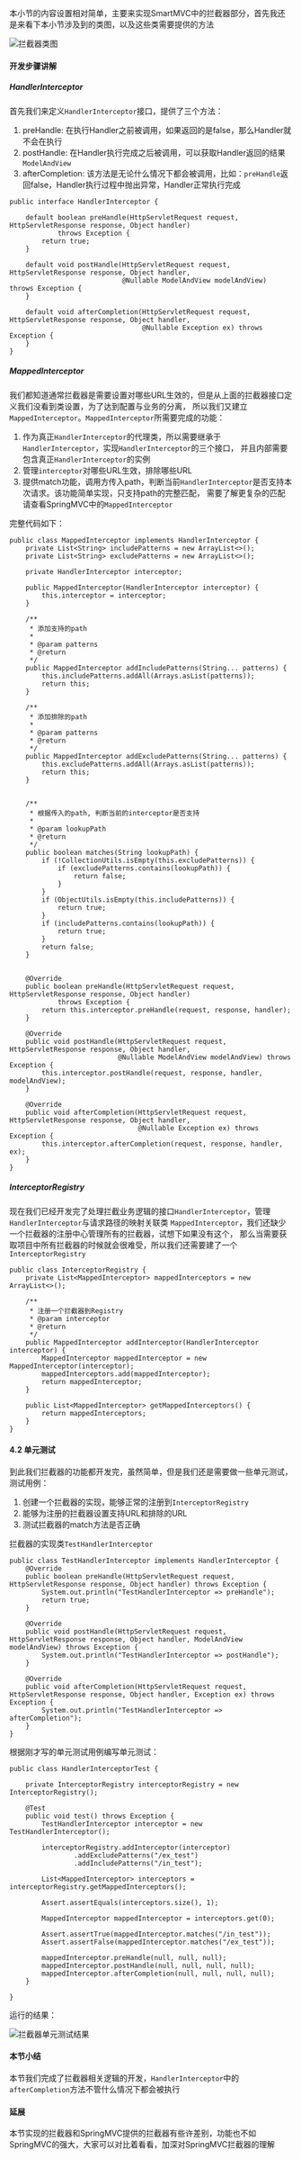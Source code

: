 本小节的内容设置相对简单，主要来实现SmartMVC中的拦截器部分，首先我还是来看下本小节涉及到的类图，以及这些类需要提供的方法

![拦截器类图](https://image-static.segmentfault.com/205/681/2056813523-5fc35eb3cd06c_articlex)

#### 开发步骤讲解


##### HandlerInterceptor

首先我们来定义`HandlerInterceptor`接口，提供了三个方法：
1. preHandle: 在执行Handler之前被调用，如果返回的是false，那么Handler就不会在执行
2. postHandle: 在Handler执行完成之后被调用，可以获取Handler返回的结果`ModelAndView`
3. afterCompletion: 该方法是无论什么情况下都会被调用，比如：`preHandle`返回false，Handler执行过程中抛出异常，Handler正常执行完成

```
public interface HandlerInterceptor {

    default boolean preHandle(HttpServletRequest request, HttpServletResponse response, Object handler)
            throws Exception {
        return true;
    }

    default void postHandle(HttpServletRequest request, HttpServletResponse response, Object handler,
                            @Nullable ModelAndView modelAndView) throws Exception {
    }

    default void afterCompletion(HttpServletRequest request, HttpServletResponse response, Object handler,
                                 @Nullable Exception ex) throws Exception {
    }
}

```

##### MappedInterceptor

我们都知道通常拦截器是需要设置对哪些URL生效的，但是从上面的拦截器接口定义我们没看到类设置，为了达到配置与业务的分离，
所以我们又建立`MappedInterceptor`。`MappedInterceptor`所需要完成的功能：

1. 作为真正`HandlerInterceptor`的代理类，所以需要继承于`HandlerInterceptor`，实现`HandlerInterceptor`的三个接口，
并且内部需要包含真正`HandlerInterceptor`的实例
2. 管理`interceptor`对哪些URL生效，排除哪些URL
3. 提供match功能，调用方传入path，判断当前`HandlerInterceptor`是否支持本次请求。该功能简单实现，只支持path的完整匹配，
需要了解更复杂的匹配请查看SpringMVC中的`MappedInterceptor`

完整代码如下：

```
public class MappedInterceptor implements HandlerInterceptor {
    private List<String> includePatterns = new ArrayList<>();
    private List<String> excludePatterns = new ArrayList<>();

    private HandlerInterceptor interceptor;

    public MappedInterceptor(HandlerInterceptor interceptor) {
        this.interceptor = interceptor;
    }

    /**
     * 添加支持的path
     *
     * @param patterns
     * @return
     */
    public MappedInterceptor addIncludePatterns(String... patterns) {
        this.includePatterns.addAll(Arrays.asList(patterns));
        return this;
    }

    /**
     * 添加排除的path
     *
     * @param patterns
     * @return
     */
    public MappedInterceptor addExcludePatterns(String... patterns) {
        this.excludePatterns.addAll(Arrays.asList(patterns));
        return this;
    }


    /**
     * 根据传入的path, 判断当前的interceptor是否支持
     *
     * @param lookupPath
     * @return
     */
    public boolean matches(String lookupPath) {
        if (!CollectionUtils.isEmpty(this.excludePatterns)) {
            if (excludePatterns.contains(lookupPath)) {
                return false;
            }
        }
        if (ObjectUtils.isEmpty(this.includePatterns)) {
            return true;
        }
        if (includePatterns.contains(lookupPath)) {
            return true;
        }
        return false;
    }


    @Override
    public boolean preHandle(HttpServletRequest request, HttpServletResponse response, Object handler)
            throws Exception {
        return this.interceptor.preHandle(request, response, handler);
    }

    @Override
    public void postHandle(HttpServletRequest request, HttpServletResponse response, Object handler,
                           @Nullable ModelAndView modelAndView) throws Exception {
        this.interceptor.postHandle(request, response, handler, modelAndView);
    }

    @Override
    public void afterCompletion(HttpServletRequest request, HttpServletResponse response, Object handler,
                                @Nullable Exception ex) throws Exception {
        this.interceptor.afterCompletion(request, response, handler, ex);
    }
}
```

##### InterceptorRegistry

现在我们已经开发完了处理拦截业务逻辑的接口`HandlerInterceptor`，管理`HandlerInterceptor`与请求路径的映射关联类
`MappedInterceptor`，我们还缺少一个拦截器的注册中心管理所有的拦截器，试想下如果没有这个，
那么当需要获取项目中所有拦截器的时候就会很难受，所以我们还需要建了一个`InterceptorRegistry`

```
public class InterceptorRegistry {
    private List<MappedInterceptor> mappedInterceptors = new ArrayList<>();

    /**
     * 注册一个拦截器到Registry
     * @param interceptor
     * @return
     */
    public MappedInterceptor addInterceptor(HandlerInterceptor interceptor) {
        MappedInterceptor mappedInterceptor = new MappedInterceptor(interceptor);
        mappedInterceptors.add(mappedInterceptor);
        return mappedInterceptor;
    }

    public List<MappedInterceptor> getMappedInterceptors() {
        return mappedInterceptors;
    }
}

```

#### 4.2 单元测试
到此我们拦截器的功能都开发完，虽然简单，但是我们还是需要做一些单元测试，测试用例：
1. 创建一个拦截器的实现，能够正常的注册到`InterceptorRegistry`
2. 能够为注册的拦截器设置支持URL和排除的URL
3. 测试拦截器的match方法是否正确

拦截器的实现类`TestHandlerInterceptor`

```
public class TestHandlerInterceptor implements HandlerInterceptor {
    @Override
    public boolean preHandle(HttpServletRequest request, HttpServletResponse response, Object handler) throws Exception {
        System.out.println("TestHandlerInterceptor => preHandle");
        return true;
    }

    @Override
    public void postHandle(HttpServletRequest request, HttpServletResponse response, Object handler, ModelAndView modelAndView) throws Exception {
        System.out.println("TestHandlerInterceptor => postHandle");
    }

    @Override
    public void afterCompletion(HttpServletRequest request, HttpServletResponse response, Object handler, Exception ex) throws Exception {
        System.out.println("TestHandlerInterceptor => afterCompletion");
    }
}
```


根据刚才写的单元测试用例编写单元测试：

```
public class HandlerInterceptorTest {

    private InterceptorRegistry interceptorRegistry = new InterceptorRegistry();

    @Test
    public void test() throws Exception {
        TestHandlerInterceptor interceptor = new TestHandlerInterceptor();

        interceptorRegistry.addInterceptor(interceptor)
                .addExcludePatterns("/ex_test")
                .addIncludePatterns("/in_test");

        List<MappedInterceptor> interceptors = interceptorRegistry.getMappedInterceptors();

        Assert.assertEquals(interceptors.size(), 1);

        MappedInterceptor mappedInterceptor = interceptors.get(0);

        Assert.assertTrue(mappedInterceptor.matches("/in_test"));
        Assert.assertFalse(mappedInterceptor.matches("/ex_test"));

        mappedInterceptor.preHandle(null, null, null);
        mappedInterceptor.postHandle(null, null, null, null);
        mappedInterceptor.afterCompletion(null, null, null, null);
    }

}

```

运行的结果：

![拦截器单元测试结果](https://image-static.segmentfault.com/282/379/2823792745-5fc36b8194b78_articlex)


#### 本节小结
本节我们完成了拦截器相关逻辑的开发，`HandlerInterceptor`中的`afterCompletion`方法不管什么情况下都会被执行

#### 延展
本节实现的拦截器和SpringMVC提供的拦截器有些许差别，功能也不如SpringMVC的强大，大家可以对比着看看，加深对SpringMVC拦截器的理解